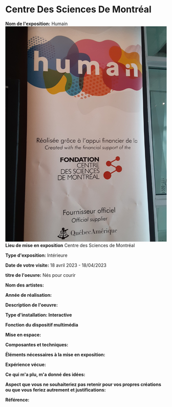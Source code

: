# Centre Des Sciences De Montréal

**Nom de l'exposition:**
Humain
![human_expo.jpg](media/human_expo.jpg)
**Lieu de mise en exposition**
Centre des Sciences de Montréal

**Type d'exposition:**
Intérieure

**Date de votre visite:**
18 avril 2023 - 18/04/2023 

**titre de l'oeuvre:**
Nés pour courir

**Nom des artistes:**


**Année de réalisation:** 


**Description de l'oeuvre:**


**Type d'installation: Interactive**


**Fonction du dispositif multimédia**

**Mise en espace:**


**Composantes et techniques:**


**Éléments nécessaires à la mise en exposition:**


**Expérience vécue:**


**Ce qui m'a plu, m'a donné des idées:**


**Aspect que vous ne souhaiteriez pas retenir pour vos propres créations ou que vous feriez autrement et justifications:**


**Référence:**



